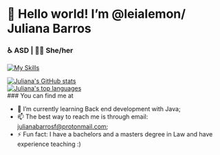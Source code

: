 # 👋 Hello world! I’m @leialemon/ Juliana Barros
### ♿ ASD | 👩‍💻 She/her

[![My Skills](https://skillicons.dev/icons?i=html,css,java,spring,postman,postgres,c,py,bash,git,linux,ubuntu,mint,idea,neovim)](https://skillicons.dev)
<div style="display:flex;flex-direction:column">
<a href="https://github.com/anuraghazra/github-readme-stats">
  <img src="https://github-readme-stats.vercel.app/api?username=leialemon&show_icons=true&theme=omni" alt="Juliana's GitHub stats">
</a>
<a href="https://github.com/anuraghazra/github-readme-stats">
  <img src="https://github-readme-stats.vercel.app/api/top-langs/?username=leialemon&theme=omni" alt="Juliana's top languages">
</a>  
</div>
### You can find me at


- 🌱 I’m currently learning Back end development with Java;
- 📫 The best way to reach me is through email: julianabarrosf@protonmail.com;
- ⚡ Fun fact: I have a bachelors and a masters degree in Law and have experience teaching :)

<!---
leialemon/leialemon is a ✨ special ✨ repository because its `README.md` (this file) appears on your GitHub profile.
You can click the Preview link to take a look at your changes.
--->
